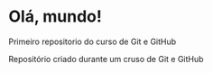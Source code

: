 # Olá, mundo!

Primeiro repositorio do curso de Git e GitHub

Repositório criado durante um cruso de Git e GitHub

